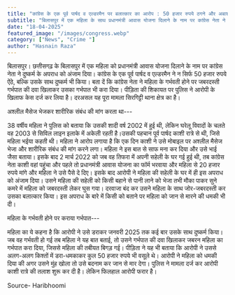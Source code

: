 ```yaml
---
title: "कांग्रेस के एक पूर्व पार्षद व एल्डरमैन पर बलात्कार का आरोप : 50 हजार रुपये ठगने और अबार्शन कराने की भी शिकायत, आरोपी फरार"
subtitle: "बिलासपुर में एक महिला के साथ प्रधानमंत्री आवास योजना दिलाने के नाम पर कांग्रेस नेता ने बलात्कार किया। आरोपी को भईया कहकर पुकारती थी महिला। प्रधानमंत्री आवास योजना दिलाने के बहाने घर में घुसा था। आरोपी अभी फरार है जिसकी पुलिस तलाश कर रही है। "
date: "18-04-2025"
featured_image: "/images/congress.webp"
category: ["News", "Crime "]
author: "Hasnain Raza"
---
```


बिलासपुर। छत्तीसगढ़ के बिलासपुर में एक महिला को प्रधानमंत्री आवास योजना दिलाने के नाम पर कांग्रेस नेता ने दुष्कर्म के अपराध को अंजाम दिया। कांग्रेस के एक पूर्व पार्षद व एल्डरमैन ने न सिर्फ 50 हजार रुपये ऐंठे, बल्कि उसके साथ दुष्कर्म भी किया। बता दें कि कांग्रेस नेता ने महिला के गर्भवती होने पर जबरदस्ती गर्भपात की दवा खिलाकर उसका गर्भपात भी करा दिया। पीड़िता की शिकायत पर पुलिस ने आरोपी के खिलाफ केस दर्ज कर लिया है। दरअसल यह पूरा मामला सिरगिट्टी थाना क्षेत्र का है। 


अश्लील मैसेज भेजकर शारीरिक संबंध की मांग करता था---

38 वर्षीय महिला ने पुलिस को बताया कि उसकी शादी वर्ष 2002 में हुई थी, लेकिन घरेलू विवादों के चलते वह 2003 से सिविल लाइन इलाके में अकेली रहती है।उसकी पहचान पूर्व पार्षद काशी रात्रे से थी, जिसे महिला भईया कहती थी। महिला ने आरोप लगाया है कि एक दिन काशी ने उसे मोबाइल पर अश्लील मैसेज भेजा और शारीरिक संबंध की मांग करने लगा। महिला ने इस बात से साफ मना कर दिया और उसे भाई जैसा बताया। इसके बाद 2 मार्च 2022 को जब वह तिफरा में अपनी सहेली के घर गई हुई थी, तब कांग्रेस नेता काशी वहां पहुंचा और पहले तो प्रधानमंत्री आवास योजना का फॉर्म भरवाया और महिला से 20 हजार रुपये मांगे और महिला ने उसे पैसे दे दिए। इसके बाद आरोपी ने महिला की सहेली के घर में ही इस अपराध को अंजाम दिया। उसने महिला की सहेली को किसी बहाने से पानी लाने को भेजा तभी मौका पाकर सुने कमरे में महिला को जबरदस्ती लेकर घुस गया। दरवाजा बंद कर उसने महिला के साथ जोर-जबरदस्ती कर उसका बलात्कार किया। इस अपराध के बारे में किसी को बताने पर महिला को जान से मारने की धमकी भी दी। 


महिला के गर्भवती होने पर कराया गर्भपात---

महिला का ये कहना है कि आरोपी ने उसे डराकर जनवरी 2025 तक कई बार उसके साथ दुष्कर्म किया। जब वह गर्भवती हो गई तब महिला ने यह बात बताई, तो उसने गर्भपात की दवा खिलाकर जबरन महिला का गर्भपात करा दिया, जिससे महिला की तबीयत बिगड़ गई। पीड़िता ने यह भी बताया कि आरोपी ने उससे अलग-अलग किश्तों में डरा-धमकाकर कुल 50 हजार रुपये भी वसूले थे। आरोपी ने महिला को धमकी दिया की अगर उसने मुंह खोला तो उसे बदनाम कर जान से मार देगा। पुलिस ने मामला दर्ज कर आरोपी काशी रात्रे की तलाश शुरू कर दी है। लेकिन फिलहाल आरोपी फरार है।

Source- Haribhoomi
